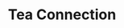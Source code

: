 ---
title: "Tea Connection"
url: /ciudad-autonoma-de-buenos-aires/tea-connection-cervino/
shop: té
---